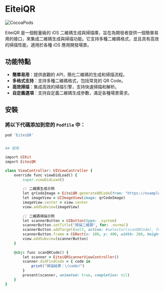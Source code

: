 # EiteiQR

![CocoaPods](https://img.shields.io/cocoapods/v/EiteiQR.svg)

EiteiQR 是一個輕量級的 iOS 二維碼生成與掃描庫，旨在為開發者提供一個簡單易用的接口，來集成二維碼生成與掃描功能。它支持多種二維碼格式，並且具有高效的掃描性能，適用於各種 iOS 應用開發場景。

## 功能特點

- **簡單易用**：提供直觀的 API，簡化二維碼的生成和掃描流程。
- **多格式支持**：支持多種二維碼格式，包括常見的 QR Code。
- **高效掃描**：集成高效的掃描引擎，支持快速掃描和解析。
- **自定義選項**：支持自定義二維碼生成參數，滿足各種場景需求。

## 安裝

### 將以下代碼添加到您的 `Podfile` 中：

```ruby
pod 'EiteiQR'


## 使用

import UIKit
import EiteiQR

class ViewController: UIViewController {
    override func viewDidLoad() {
        super.viewDidLoad()
        
        // 二維碼生成示例
        let qrCodeImage = EiteiQR.generateQRCode(from: "https://example.com", size: CGSize(width: 200, height: 200))
        let imageView = UIImageView(image: qrCodeImage)
        imageView.center = view.center
        view.addSubview(imageView)
        
        // 二維碼掃描示例
        let scannerButton = UIButton(type: .system)
        scannerButton.setTitle("掃描二維碼", for: .normal)
        scannerButton.addTarget(self, action: #selector(scanQRCode), for: .touchUpInside)
        scannerButton.frame = CGRect(x: 100, y: 400, width: 200, height: 50)
        view.addSubview(scannerButton)
    }
    
    @objc func scanQRCode() {
        let scanner = EiteiQRScannerViewController()
        scanner.didFindCode = { code in
            print("掃描結果：\(code)")
        }
        present(scanner, animated: true, completion: nil)
    }
}
